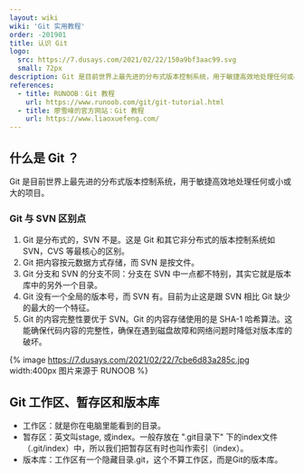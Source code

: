 ```yaml
---
layout: wiki
wiki: 'Git 实用教程'
order: -201901
title: 认识 Git
logo:
  src: https://7.dusays.com/2021/02/22/150a9bf3aac99.svg
  small: 72px
description: Git 是目前世界上最先进的分布式版本控制系统，用于敏捷高效地处理任何或小或大的项目。
references:
  - title: RUNOOB：Git 教程
    url: https://www.runoob.com/git/git-tutorial.html
  - title: 廖雪峰的官方网站：Git 教程
    url: https://www.liaoxuefeng.com/
---
```


<!-- more -->

## 什么是 Git ？

Git 是目前世界上最先进的分布式版本控制系统，用于敏捷高效地处理任何或小或大的项目。

### Git 与 SVN 区别点

1. Git 是分布式的，SVN 不是。这是 Git 和其它非分布式的版本控制系统如 SVN，CVS 等最核心的区别。
2. Git 把内容按元数据方式存储，而 SVN 是按文件。
3. Git 分支和 SVN 的分支不同：分支在 SVN 中一点都不特别，其实它就是版本库中的另外一个目录。
4. Git 没有一个全局的版本号，而 SVN 有。目前为止这是跟 SVN 相比 Git 缺少的最大的一个特征。
5. Git 的内容完整性要优于 SVN。Git 的内容存储使用的是 SHA-1 哈希算法。这能确保代码内容的完整性，确保在遇到磁盘故障和网络问题时降低对版本库的破坏。

{% image https://7.dusays.com/2021/02/22/7cbe6d83a285c.jpg width:400px 图片来源于 RUNOOB  %}

## Git 工作区、暂存区和版本库

- 工作区：就是你在电脑里能看到的目录。
- 暂存区：英文叫stage, 或index。一般存放在 ".git目录下" 下的index文件（.git/index）中，所以我们把暂存区有时也叫作索引（index）。
- 版本库：工作区有一个隐藏目录.git，这个不算工作区，而是Git的版本库。

